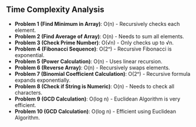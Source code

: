 ## Time Complexity Analysis

- **Problem 1 (Find Minimum in Array)**: O(n) - Recursively checks each element.
- **Problem 2 (Find Average of Array)**: O(n) - Needs to sum all elements.
- **Problem 3 (Check Prime Number)**: O(√n) - Only checks up to √n.
- **Problem 4 (Fibonacci Sequence)**: O(2ⁿ) - Recursive Fibonacci is exponential.
- **Problem 5 (Power Calculation)**: O(n) - Uses linear recursion.
- **Problem 6 (Reverse Array)**: O(n) - Recursively swaps elements.
- **Problem 7 (Binomial Coefficient Calculation)**: O(2ⁿ) - Recursive formula expands exponentially.
- **Problem 8 (Check if String is Numeric)**: O(n) - Needs to check all characters.
- **Problem 9 (GCD Calculation)**: O(log n) - Euclidean Algorithm is very efficient.
- **Problem 10 (GCD Calculation)**: O(log n) - Efficient using Euclidean Algorithm.
